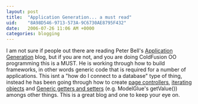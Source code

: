 ```yaml
---
layout: post
title:  "Application Generation... a must read"
uid:	"8A98D546-9713-573A-9C6730AE8795F432"
date:   2006-07-26 11:06 AM +0000
categories: blogging
---
```

I am not sure if people out there are reading Peter Bell's <a href="http://www.pbell.com/">Application Generation</a> blog, but if you are not, and you are doing ColdFusion OO programming this is a MUST. He is working through how to build  frameworks, in other words generic code that is required for a number of applications. This isnt a "how do I connect to a database" type of thing, instead he has been going through how to create <a href="http://www.pbell.com/index.cfm/2006/7/21/Pseudo-Page-Controllers">page controllers</a>, <a href="http://www.pbell.com/index.cfm/2006/7/12/An-Iterating-Business-Object">iterating objects</a> and <a href="http://www.pbell.com/index.cfm/2006/7/12/Generic-Getters-and-Setters">Generic getters and setters</a> (e.g. ModelGlue's getValue()) amongs other things. This is a great blog and one to keep your eye on.